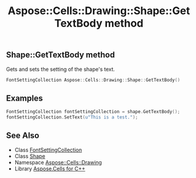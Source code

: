 ﻿---
title: Aspose::Cells::Drawing::Shape::GetTextBody method
linktitle: GetTextBody
second_title: Aspose.Cells for C++ API Reference
description: 'Aspose::Cells::Drawing::Shape::GetTextBody method. Gets and sets the setting of the shape''s text in C++.'
type: docs
weight: 15100
url: /cpp/aspose.cells.drawing/shape/gettextbody/
---
## Shape::GetTextBody method


Gets and sets the setting of the shape's text.

```cpp
FontSettingCollection Aspose::Cells::Drawing::Shape::GetTextBody()
```


## Examples


```cpp
FontSettingCollection fontSettingCollection = shape.GetTextBody();
fontSettingCollection.SetText(u"This is a test.");
```

## See Also

* Class [FontSettingCollection](../../../aspose.cells.drawing.texts/fontsettingcollection/)
* Class [Shape](../)
* Namespace [Aspose::Cells::Drawing](../../)
* Library [Aspose.Cells for C++](../../../)
